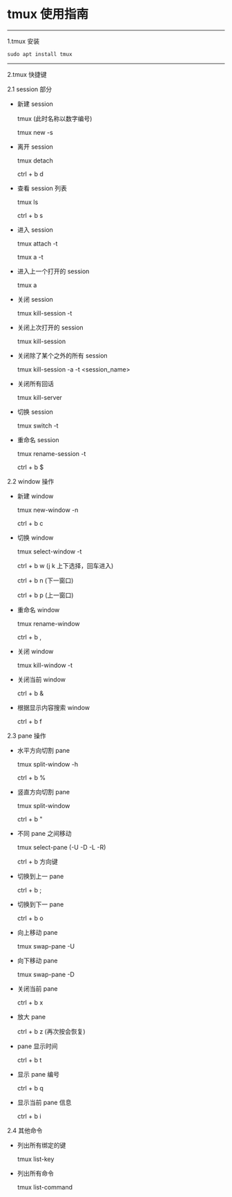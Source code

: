 # tmux 使用指南

---

1.tmux 安装

	sudo apt install tmux

---


2.tmux 快捷键

2.1 session 部分

- 新建 session

	tmux (此时名称以数字编号)
	
	tmux new -s <session-name>

- 离开 session

	tmux detach
	
	ctrl + b d

- 查看 session 列表

	tmux ls

	ctrl + b s

- 进入 session

	tmux attach -t <session-name>

	tmux a -t <session-name>

- 进入上一个打开的 session

	tmux a

- 关闭 session

	tmux kill-session -t <session-name>

- 关闭上次打开的 session

	tmux kill-session

- 关闭除了某个之外的所有 session

	tmux kill-session -a -t <session_name>

- 关闭所有回话

	tmux kill-server

- 切换 session

	tmux switch -t <session-name>

- 重命名 session

	tmux rename-session -t <old-session-name> <new-session-name>

	ctrl + b $

2.2 window 操作

- 新建 window

	tmux new-window -n <window-name>

	ctrl + b c

- 切换 window

	tmux select-window -t <window-name>

	ctrl + b w (j k 上下选择，回车进入)

	ctrl + b n (下一窗口)

	ctrl + b p (上一窗口)

- 重命名 window

	tmux rename-window <new-window-name>

	ctrl + b ,

- 关闭 window

	tmux kill-window -t <window-name>

- 关闭当前 window

	ctrl + b &

- 根据显示内容搜索 window

	ctrl + b f

2.3 pane 操作

- 水平方向切割 pane

	tmux split-window -h

	ctrl + b %

- 竖直方向切割 pane

	tmux split-window

	ctrl + b "

- 不同 pane 之间移动

	tmux select-pane (-U -D -L -R)

	ctrl + b 方向键

- 切换到上一 pane 

	ctrl + b ;

- 切换到下一 pane

	ctrl + b o

- 向上移动 pane

	tmux swap-pane -U

- 向下移动 pane 

	tmux swap-pane -D

- 关闭当前 pane

	ctrl + b x

- 放大 pane

	ctrl + b z (再次按会恢复)

- pane 显示时间

	ctrl + b t

- 显示 pane 编号 

	ctrl + b q

- 显示当前 pane 信息

	ctrl + b i

2.4 其他命令

- 列出所有绑定的键

	tmux list-key

- 列出所有命令

	tmux list-command
